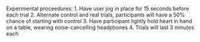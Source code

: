 Experimental proceedures:
    1. Have user jog in place for 15 seconds before each trial
    2. Alternate control and real trials, participants will have a 50% chance of starting with control
    3. Have participant lightly hold heart in hand on a table, wearing noise-cancelling headphones
    4. Trials will last 3 minutes each

    
